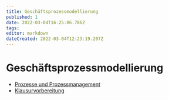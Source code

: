 ```yaml
---
title: Geschäftsprozessmodellierung
published: 1
date: 2022-03-04T16:25:06.786Z
tags: 
editor: markdown
dateCreated: 2022-03-04T12:23:19.207Z
---
```


# Geschäftsprozessmodellierung

- [Prozesse und Prozessmanagement](semester-4/geschaeftsprozessmodellierung/prozesse-und-prozessmanagement.md)
- [Klausurvorbereitung](semester-4/geschaeftsprozessmodellierung/klausurvorbereitung.md)
